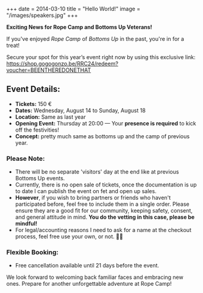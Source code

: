 +++
date = 2014-03-10
title = "Hello World!"
image = "/images/speakers.jpg"
+++

**Exciting News for Rope Camp and Bottoms Up Veterans!**

If you've enjoyed _Rope Camp_ of _Bottoms Up_ in the past, you're in for a treat!

Secure your spot for this year’s event right now by using this exclusive link: https://shop.gogogonzo.be/RRC24/redeem?voucher=BEENTHEREDONETHAT

## **Event Details:**
 - **Tickets:** 150 €
 - **Dates:** Wednesday, August 14 to Sunday, August 18
 - **Location:** Same as last year
 - **Opening Event:** Thursday at 20:00 — Your **presence is required** to kick off the festivities!
 - **Concept:** pretty much same as bottoms up and the camp of previous year.

### **Please Note:**
 - There will be no separate 'visitors' day at the end like at previous Bottoms Up events.
 - Currently, there is no open sale of tickets, once the documentation is up to date I can publish the event on fet and open up sales.
 -  **However**, if you wish to bring partners or friends who haven't participated before, feel free to include them in a single order. Please ensure they are a good fit for our community, keeping safety, consent, and general attitude in mind. **You do the vetting in this case, please be mindful!**
 - For legal/accounting reasons I need to ask for a name at the checkout process, feel free use your own, or not. 🤷‍♀

### **Flexible Booking:**
 - Free cancellation available until 21 days before the event.

We look forward to welcoming back familiar faces and embracing new ones. Prepare for another unforgettable adventure at Rope Camp!